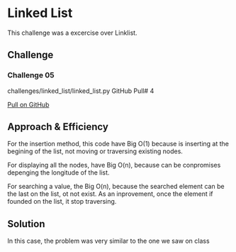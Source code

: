 # Linked List
This challenge was a excercise over Linklist.

## Challenge
### Challenge 05

challenges/linked_list/linked_list.py
GitHub Pull# 4

[Pull on GitHub](https://github.com/ilealm/data-structures-and-algorithms-python/pull/4)


## Approach & Efficiency
For the insertion method, this code have Big O(1) because is inserting at the begining of the list, not moving or traversing existing nodes.

For displaying all the nodes, have Big O(n), because can be conpromises depenging the longitude of the list.

For searching a value, the Big O(n), because the searched element can be the last on the list, ot not exist. As an inprovement, once the element if
founded on the list, it stop traversing.

## Solution
In this case, the problem was very similar to the one we saw on class

